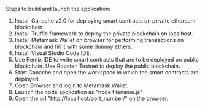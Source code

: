 Steps to build and launch the application:

1. Install Ganache v2.0 for deploying smart contracts on private ethereum blockchain.
2. Install Truffle framework to deploy the private blockchain on localhost.
3. Install Metamask Wallet on browser for performing transactions on blockchain and fill it with some dummy ethers.
4. Install Visual Studio Code IDE.
5. Use Remix IDE to write smart contracts that are to be deployed on public blockchain. Use Ropsten Testnet to deploy the public blockchain.
6. Start Ganache and open the workspace in which the smart contracts are deployed.
7. Open Browser and login to Metamask Wallet.
8. Launch the node application as "node filename.js"
9. Open the url "http://localhost/port_number/" on the browser. 